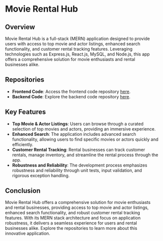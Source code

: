 #  Movie Rental Hub

## Overview
Movie Rental Hub is a full-stack (MERN) application designed to provide users with access to top movie and actor listings, enhanced search functionality, and customer rental tracking features. Leveraging technologies such as Express.js, React.js, MySQL, and Node.js, this app offers a comprehensive solution for movie enthusiasts and rental businesses alike.

## Repositories
- **Frontend Code**: Access the frontend code repository [here](https://github.com/maidahhaseeb/frontend-MovieRentalHub).
- **Backend Code**: Explore the backend code repository [here](https://github.com/maidahhaseeb/backend-MovieRentalHub).

## Key Features
- **Top Movie & Actor Listings**: Users can browse through a curated selection of top movies and actors, providing an immersive experience.
- **Enhanced Search**: The application includes advanced search functionality, allowing users to find specific movies or actors quickly and efficiently.
- **Customer Rental Tracking**: Rental businesses can track customer rentals, manage inventory, and streamline the rental process through the app.
- **Robustness and Reliability**: The development process emphasizes robustness and reliability through unit tests, input validation, and rigorous exception handling.

## Conclusion
Movie Rental Hub offers a comprehensive solution for movie enthusiasts and rental businesses, providing access to top movie and actor listings, enhanced search functionality, and robust customer rental tracking features. With its MERN stack architecture and focus on application robustness, it delivers a seamless experience for users and rental businesses alike. Explore the repositories to learn more about this innovative application.
